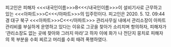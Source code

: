 피고인은 피해자 <<<내국인이름>>>B<<</내국인이름>>>이 설비기사로 근무하고 있는 <<<아파트>>>C<<</아파트>>>의 입주민이다.
피고인은 2020. 5. 12. 09:44경 대구 북구 <<<아파트>>>C<<</아파트>>> 관리사무실 내에서 관리소장이 아파트 관리비를 부실하게 운영하고 있다는 이유로 그곳을 찾아가 소리치며 항의하자, 피해자가 ‘관리소장도 없는 곳에 찾아와 그러지 마라'고 하자 이에 화가 나 전단지 뭉치로 피해자의 목 부분을 수회 찌르고 머리를 수회 때려 폭행하였다.
